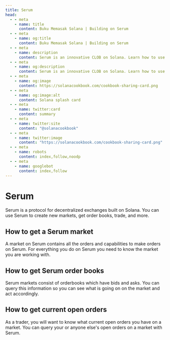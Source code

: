 ```yaml
---
title: Serum
head:
  - - meta
    - name: title
      content: Buku Memasak Solana | Building on Serum
  - - meta
    - name: og:title
      content: Buku Memasak Solana | Building on Serum
  - - meta
    - name: description
      content: Serum is an innovative CLOB on Solana. Learn how to use and build on top of Serum.
  - - meta
    - name: og:description
      content: Serum is an innovative CLOB on Solana. Learn how to use and build on top of Serum.
  - - meta
    - name: og:image
      content: https://solanacookbook.com/cookbook-sharing-card.png
  - - meta
    - name: og:image:alt
      content: Solana splash card
  - - meta
    - name: twitter:card
      content: summary
  - - meta
    - name: twitter:site
      content: "@solanacookbook"
  - - meta
    - name: twitter:image
      content: "https://solanacookbook.com/cookbook-sharing-card.png"
  - - meta
    - name: robots
      content: index,follow,noodp
  - - meta
    - name: googlebot
      content: index,follow
---
```


# Serum

Serum is a protocol for decentralized exchanges built on Solana. You
can use Serum to create new markets, get order books, trade, and more.

## How to get a Serum market

A market on Serum contains all the orders and capabilities to make orders
on Serum. For everything you do on Serum you need to know the market you
are working with.

<SolanaCodeGroup>
  <SolanaCodeGroupItem title="TS" active>

  <template v-slot:default>

@[code](@/code/serum/load-market/load-market.en.ts)

  </template>

  <template v-slot:preview>

@[code](@/code/serum/load-market/load-market.preview.en.ts)

  </template>

  </SolanaCodeGroupItem>

</SolanaCodeGroup>

## How to get Serum order books

Serum markets consist of orderbooks which have bids and asks. You can
query this information so you can see what is going on on the market and
act accordingly.

<SolanaCodeGroup>
  <SolanaCodeGroupItem title="TS" active>

  <template v-slot:default>

@[code](@/code/serum/get-books/get-books.en.ts)

  </template>

  <template v-slot:preview>

@[code](@/code/serum/get-books/get-books.preview.en.ts)

  </template>

  </SolanaCodeGroupItem>

</SolanaCodeGroup>

## How to get current open orders

As a trader, you will want to know what current open orders you have
on a market. You can query your or anyone else's open orders on a market
with Serum.

<SolanaCodeGroup>
  <SolanaCodeGroupItem title="TS" active>

  <template v-slot:default>

@[code](@/code/serum/get-orders/get-orders.en.ts)

  </template>

  <template v-slot:preview>

@[code](@/code/serum/get-orders/get-orders.preview.en.ts)

  </template>

  </SolanaCodeGroupItem>

</SolanaCodeGroup>